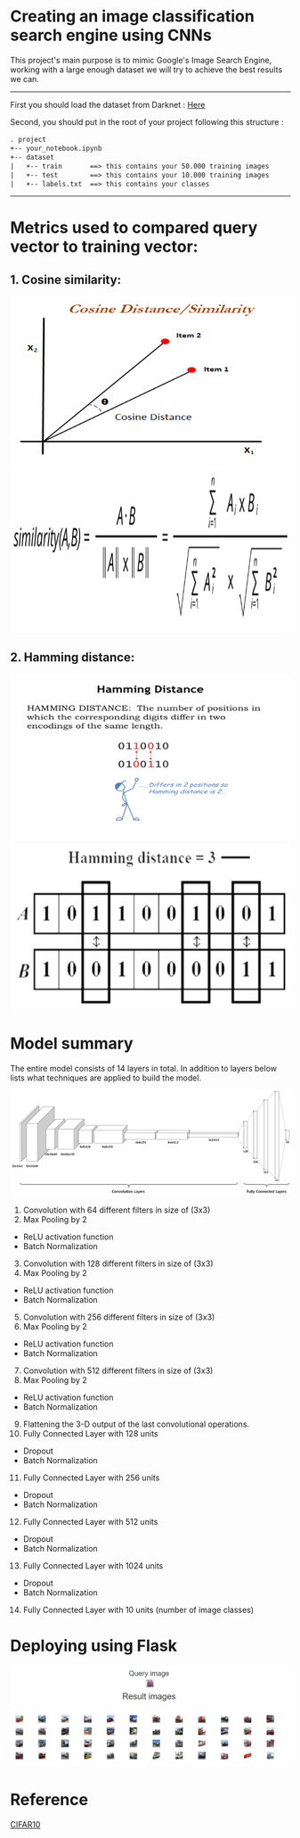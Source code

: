 # Creating an image classification search engine using CNNs 

This project's main purpose is to mimic Google's Image Search Engine, working with a large enough dataset we will try to achieve the best results we can.

---

First you should load the dataset from Darknet : [Here](https://pjreddie.com/projects/cifar-10-dataset-mirror/)

Second, you should put in the root of your project following this structure :


```
. project
+-- your_notebook.ipynb
+-- dataset
|   +-- train       ==> this contains your 50.000 training images
|   +-- test        ==> this contains your 10.000 training images
|   +-- labels.txt  ==> this contains your classes

```
---

# Metrics used to compared query vector to training vector:

## 1. Cosine similarity:

<img src="https://github.com/adnaneaabbar/reverse-image-search-engine/blob/master/static/cosine-similarity-draw.png" width="600" height="300">

<img src="https://github.com/adnaneaabbar/reverse-image-search-engine/blob/master/static/cosine-similarity.png" width="600" height="300">

## 2. Hamming distance:

<img src="https://github.com/adnaneaabbar/reverse-image-search-engine/blob/master/static/hamming-explained.png" width="600" height="300">

<img src="https://github.com/adnaneaabbar/reverse-image-search-engine/blob/master/static/hamming.png" width="600" height="300">

# Model summary

The entire model consists of 14 layers in total. In addition to layers below lists what techniques are applied to build the model.

<img src="https://github.com/adnaneaabbar/reverse-image-search-engine/blob/master/static/conv_model.png">


1. Convolution with 64 different filters in size of (3x3)
2. Max Pooling by 2
* ReLU activation function
* Batch Normalization
3. Convolution with 128 different filters in size of (3x3)
4. Max Pooling by 2
* ReLU activation function
* Batch Normalization
5. Convolution with 256 different filters in size of (3x3)
6. Max Pooling by 2
* ReLU activation function
* Batch Normalization
7. Convolution with 512 different filters in size of (3x3)
8. Max Pooling by 2
* ReLU activation function
* Batch Normalization
9. Flattening the 3-D output of the last convolutional operations.
10. Fully Connected Layer with 128 units
* Dropout
* Batch Normalization
11. Fully Connected Layer with 256 units
* Dropout
* Batch Normalization
12. Fully Connected Layer with 512 units
* Dropout
* Batch Normalization
13. Fully Connected Layer with 1024 units
* Dropout
* Batch Normalization
14. Fully Connected Layer with 10 units (number of image classes)

# Deploying using Flask

<img src="https://github.com/adnaneaabbar/reverse-image-search-engine/blob/master/static/Result.png">

# Reference

[CIFAR10](https://github.com/deep-diver/CIFAR10-img-classification-tensorflow)
